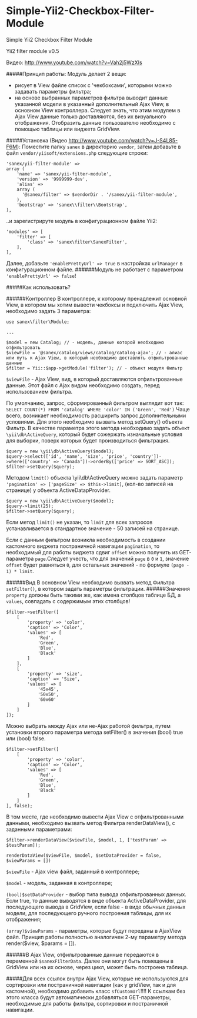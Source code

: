 # Simple-Yii2-Checkbox-Filter-Module
Simple Yii2 Checkbox Filter Module

Yii2 filter module v0.5

Видео: http://www.youtube.com/watch?v=Vah2j5WzXIs

#####Принцип работы:
Модуль делает 2 вещи: 
- рисует в View файле список с 'чекбоксами', которыми можно задавать параметры фильтра;
- на основе выбранных параметров фильтра выводит данные указанной модели в указанный дополнительный Ajax View, в основном View контроллера. Следует знать, что этим модулем в Ajax View данные только доставляются, без их визуального отображения. Отобразить данные пользователю необходимо с помощью таблицы или виджета GridView.



#####Установка (Видео http://www.youtube.com/watch?v=J-S4L85-F6M):
Поместите папку `sanex` в директорию `vendor`, затем добавьте в файл `vendor/yiisoft/extensions.php` следующие строки:
```
'sanex/yii-filter-module' => 
array (
    'name' => 'sanex/yii-filter-module',
    'version' => '9999999-dev',
    'alias' => 
    array (
      '@sanex/filter' => $vendorDir . '/sanex/yii-filter-module',
    ),
    'bootstrap' => 'sanex\\filter\\Bootstrap',
),
```
..и зарегистрируте модуль в конфигурационном файле Yii2:
```
'modules' => [
    'filter' => [
        'class' => 'sanex\filter\SanexFilter',
    ],
],
```

Далее, добавьте `'enablePrettyUrl' => true` в настройках `urlManager` в конфигурационном файле.
######Модуль не работает с параметром `'enablePrettyUrl' => false`!


#####Как использовать?

######Контроллер
В контроллере, к которому пренадлежит основной View, в котором мы хотим вывести чекбоксы и подключить Ajax View, необходимо задать 3 параметра:
```
use sanex\filter\Module;

...

$model = new Catalog; // - модель, данные которой необходимо отфильтровать
$viewFile = '@sanex/catalog/views/catalog/catalog-ajax'; // - алиас или путь к Ajax View, в который необходимо доставлять отфильтрованные данные
$filter = Yii::$app->getModule('filter'); // - объект модуля Фильтр
```

`$viewFile` - Ajax View, вид, в который доставляются отфильтрованные данные. Этот файл с Ajax видом необходимо создать, перед использованием фильтра.

По умолчанию, запрос, сформированный фильтром выглядит вот так: `SELECT COUNT(*) FROM 'catalog' WHERE 'color' IN ('Green', 'Red')`
Чаще всего, возникает необходимость расширить запрос дополнительными условиями. Для этого необходимо вызвать метод setQuery() объекта Фильтр. В качестве параметра этого метода необходимо задать объект `\yii\db\ActiveQuery`, который будет сожержать изначальные условия для выборки, поверх которых будет производиться фильтрация.

```
$query = new \yii\db\ActiveQuery($model);
$query->select(['id', 'name', 'size', 'price', 'country'])->where(['country' => 'Canada'])->orderBy(['price' => SORT_ASC]); 
$filter->setQuery($query);
```

Методом `limit()` объекта \yii\db\ActiveQuery можно задать параметр `'pagination' => ['pageSize' => $this->limit]`, (кол-во записей на странице) у объекта ActiveDatapProvider.

```
$query = new \yii\db\ActiveQuery($model);
$query->limit(25); 
$filter->setQuery($query);
```
Если метод `limit()` не указан, то `limit` для всех запросов устанавливается в стандартное значение - 50 записей на странице.

Если с данным фильтром возникла необходимость в создании кастомного виджета постраничной навигации `pagination`, то необходимый для работы виджета сдвиг `offset` можно получить из GET-параметра `page`.Следует учесть, что для значений `page` в `0` и `1`, значение `offset` будет равняться `0`, для остальных значений - по формуле `(page - 1) * limit`.

######Вид
В основном View необходимо вызвать метод Фильтра `setFilter()`, в котором задать параметры фильтрации.
######Значения `property` должны быть такими же, как имена столбцов таблице БД, а `values`, совпадать с содержимым этих столбцов!

```
$filter->setFilter([
    [
        'property' => 'color',
        'caption' => 'Color',
        'values' => [
            'Red',
            'Green',
            'Blue',
            'Black'
        ]
    ],
    [
        'property' => 'size',
        'caption' => 'Size',
        'values' => [
            '45x45',
            '50x50',
            '60x60'
        ]
    ]
]);
```

Можно выбрать между Ajax или не-Ajax работой фильтра, путем установки второго параметра метода setFilter() в значения (bool) true или (bool) false.
```
$filter->setFilter([
    [
        'property' => 'color',
        'caption' => 'Color',
        'values' => [
            'Red',
            'Green',
            'Blue',
            'Black'
        ]
    ]
], false);
```

В том месте, где необходимо вывести Ajax View с отфильтрованными данными, необходимо вызвать метод Фильтра renderDataView(), с заданными параметрами:
```
$filter->renderDataView($viewFile, $model, 1, ['testParam' => $testParam]);
```
`renderDataView($viewFile, $model, $setDataProvider = false, $viewParams = [])`

`$viewFile` - Ajax view файл, заданный в контроллере;

`$model` - модель, заданная в контроллере;

`(bool)$setDataProvider` - выбор типа вывода отфильтрованных данных. Если true, то данные выводятся в виде объекта ActiveDataProvider, для последующего вывода в GridView, если false - в виде обычных данных модели, для последующего ручного построения таблицы, для их отображения;

`(array)$viewParams` - параметры, которые будут переданы в AjaxView файл. Принцип работы полностью аналогичен 2-му параметру метода render($view, $params = []).

######В Ajax View, отфильтрованные данные передаются в переменной `$sanexFilterData`.
Далее они могут быть помещены в GridView или на их основе, через цикл, может быть построена таблица.

#####Для всех ссылок внутри Ajax View, которые не используются для сортировки или постраничной навигации (как у gridView, так и для кастомной), необходимо добавить класс `sfCustomUrl`!!!! К ссылкам без этого класса будут автоматически добавляться GET-параметры, необходимые для работы фильтра, сортировки и постраничной навигации.